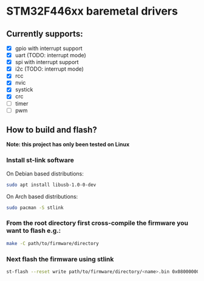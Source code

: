 # STM32F446xx baremetal drivers

## Currently supports:
- [x] gpio with interrupt support
- [x] uart (TODO: interrupt mode)
- [x] spi with interrupt support
- [x] i2c (TODO: interrupt mode)
- [x] rcc
- [x] nvic
- [x] systick
- [x] crc
- [ ] timer
- [ ] pwm

## How to build and flash?
**Note: this project has only been tested on Linux**

### Install st-link software
On Debian based distributions:
```sh
sudo apt install libusb-1.0-0-dev
```
On Arch based distributions:
```sh
sudo pacman -S stlink
```

### From the root directory first cross-compile the firmware you want to flash e.g.:
```sh
make -C path/to/firmware/directory
```

### Next flash the firmware using stlink
```sh
st-flash --reset write path/to/firmware/directory/<name>.bin 0x08000000
```
